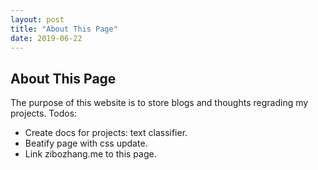 ```yaml
---
layout: post
title: "About This Page"
date: 2019-06-22
---
```


<h2>About This Page</h2>
The purpose of this website is to store blogs and thoughts regrading my projects.
Todos:
<ul>
  <li>Create docs for projects: text classifier.</li>
  <li>Beatify page with css update.</li>
  <li>Link zibozhang.me to this page.</li>
</ul>
